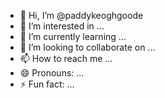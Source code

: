 - 👋 Hi, I’m @paddykeoghgoode
- 👀 I’m interested in ...
- 🌱 I’m currently learning ...
- 💞️ I’m looking to collaborate on ...
- 📫 How to reach me ...
- 😄 Pronouns: ...
- ⚡ Fun fact: ...

<!---
paddykeoghgoode/paddykeoghgoode is a ✨ special ✨ repository because its `README.md` (this file) appears on your GitHub profile.
You can click the Preview link to take a look at your changes.
--->
